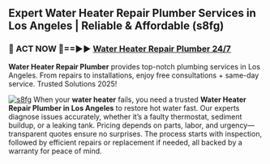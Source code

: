 ## Expert Water Heater Repair Plumber Services in Los Angeles | Reliable & Affordable (s8fg)  

<h3>🚿 ACT NOW 🌟==►► <a href="https://tinyurl.com/2ne6vx2x" rel="nofollow">Water Heater Repair Plumber 24/7</a></h3>

**Water Heater Repair Plumber** provides top-notch plumbing services in Los Angeles. From repairs to installations, enjoy free consultations + same-day service. Trusted Solutions 2025!

[![s8fg](https://i.imgur.com/4PFF4AK.jpeg)](https://tinyurl.com/2ne6vx2x)
When your **water heater** fails, you need a trusted **Water Heater Repair Plumber in Los Angeles** to restore hot water fast. Our experts diagnose issues accurately, whether it’s a faulty thermostat, sediment buildup, or a leaking tank. Pricing depends on parts, labor, and urgency—transparent quotes ensure no surprises. The process starts with inspection, followed by efficient repairs or replacement if needed, all backed by a warranty for peace of mind.